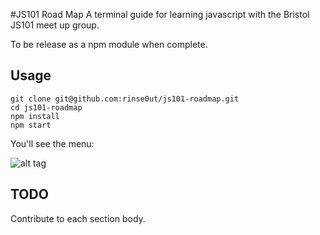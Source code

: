 #JS101 Road Map
A terminal guide for learning javascript with the Bristol JS101 meet up group.
   
To be release as a npm module when complete.

## Usage

```
git clone git@github.com:rinse0ut/js101-roadmap.git
cd js101-roadmap
npm install
npm start
```

You'll see the menu:  
    
![alt tag](https://raw.githubusercontent.com/rinse0ut/js101-roadmap/master/img/roadmap.png)


## TODO
Contribute to each section body.
